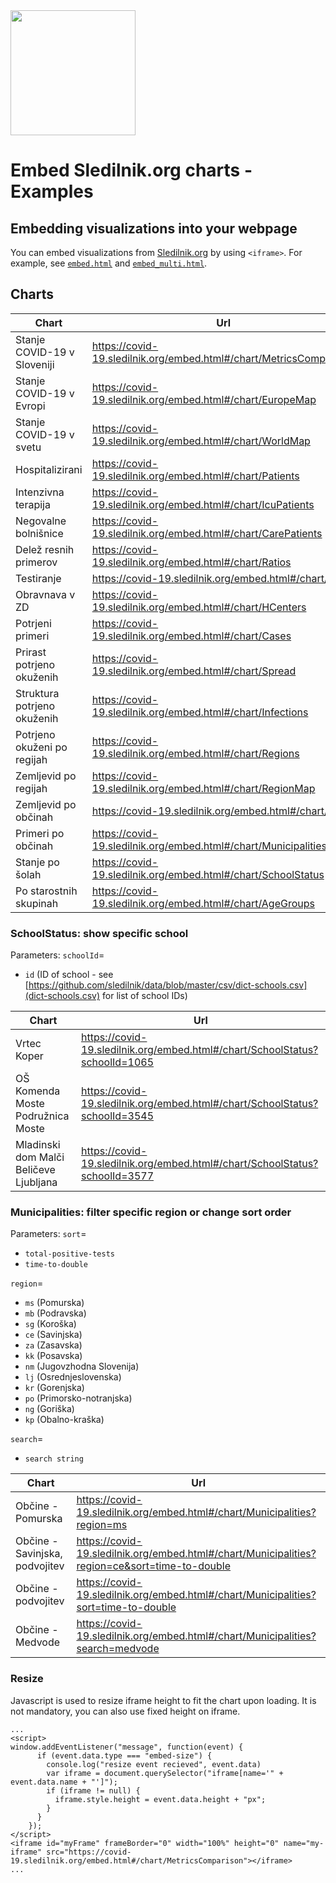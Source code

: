 <img src="https://covid-19.sledilnik.org/covid-19-logo.png" width="200">

# Embed Sledilnik.org charts - Examples

## Embedding visualizations into your webpage

You can embed visualizations from [Sledilnik.org](https://covid-19.sledilnik.org/) by using `<iframe>`.
For example, see [`embed.html`](https://github.com/sledilnik/website/tree/master/examples/embed.html) and [`embed_multi.html`](https://github.com/sledilnik/website/tree/master/examples/embed_multi.html).

## Charts

| Chart                       | Url                                                                |
|-----------------------------|--------------------------------------------------------------------|
| Stanje COVID-19 v Sloveniji | https://covid-19.sledilnik.org/embed.html#/chart/MetricsComparison |
| Stanje COVID-19 v Evropi    | https://covid-19.sledilnik.org/embed.html#/chart/EuropeMap         |
| Stanje COVID-19 v svetu     | https://covid-19.sledilnik.org/embed.html#/chart/WorldMap          |
| Hospitalizirani             | https://covid-19.sledilnik.org/embed.html#/chart/Patients          |
| Intenzivna terapija         | https://covid-19.sledilnik.org/embed.html#/chart/IcuPatients       |
| Negovalne bolnišnice        | https://covid-19.sledilnik.org/embed.html#/chart/CarePatients      |
| Delež resnih primerov       | https://covid-19.sledilnik.org/embed.html#/chart/Ratios            |
| Testiranje                  | https://covid-19.sledilnik.org/embed.html#/chart/Tests             |
| Obravnava v ZD              | https://covid-19.sledilnik.org/embed.html#/chart/HCenters          |
| Potrjeni primeri            | https://covid-19.sledilnik.org/embed.html#/chart/Cases             |
| Prirast potrjeno okuženih   | https://covid-19.sledilnik.org/embed.html#/chart/Spread            |
| Struktura potrjeno okuženih | https://covid-19.sledilnik.org/embed.html#/chart/Infections        |
| Potrjeno okuženi po regijah | https://covid-19.sledilnik.org/embed.html#/chart/Regions           |
| Zemljevid po regijah        | https://covid-19.sledilnik.org/embed.html#/chart/RegionMap         |
| Zemljevid po občinah        | https://covid-19.sledilnik.org/embed.html#/chart/Map               |
| Primeri po občinah          | https://covid-19.sledilnik.org/embed.html#/chart/Municipalities    |
| Stanje po šolah             | https://covid-19.sledilnik.org/embed.html#/chart/SchoolStatus      |
| Po starostnih skupinah      | https://covid-19.sledilnik.org/embed.html#/chart/AgeGroups         |

### SchoolStatus: show specific school
Parameters:
`schoolId`=
- `id` (ID of school - see [https://github.com/sledilnik/data/blob/master/csv/dict-schools.csv](dict-schools.csv) for list of school IDs)

| Chart                                  | Url                                                                         |
|----------------------------------------|-----------------------------------------------------------------------------|
| Vrtec Koper                            | https://covid-19.sledilnik.org/embed.html#/chart/SchoolStatus?schoolId=1065 |
| OŠ Komenda Moste Podružnica Moste      | https://covid-19.sledilnik.org/embed.html#/chart/SchoolStatus?schoolId=3545 |
| Mladinski dom Malči Beličeve Ljubljana | https://covid-19.sledilnik.org/embed.html#/chart/SchoolStatus?schoolId=3577 |

### Municipalities: filter specific region or change sort order
Parameters:
`sort`=
- `total-positive-tests`
- `time-to-double`

`region`=
- `ms` (Pomurska)
- `mb` (Podravska)
- `sg` (Koroška)
- `ce` (Savinjska)
- `za` (Zasavska)
- `kk` (Posavska)
- `nm` (Jugovzhodna Slovenija)
- `lj` (Osrednjeslovenska)
- `kr` (Gorenjska)
- `po` (Primorsko-notranjska)
- `ng` (Goriška)
- `kp` (Obalno-kraška)

`search`=
- `search string`

| Chart                          | Url                                                                                           |
|--------------------------------|-----------------------------------------------------------------------------------------------|
| Občine - Pomurska              | https://covid-19.sledilnik.org/embed.html#/chart/Municipalities?region=ms                     |
| Občine - Savinjska, podvojitev | https://covid-19.sledilnik.org/embed.html#/chart/Municipalities?region=ce&sort=time-to-double |
| Občine - podvojitev            | https://covid-19.sledilnik.org/embed.html#/chart/Municipalities?sort=time-to-double           |
| Občine - Medvode               | https://covid-19.sledilnik.org/embed.html#/chart/Municipalities?search=medvode                |

### Resize

Javascript is used to resize iframe height to fit the chart upon loading. It is not mandatory, you can also use fixed height on iframe.

```
...
<script>
window.addEventListener("message", function(event) {
      if (event.data.type === "embed-size") {
        console.log("resize event recieved", event.data)
        var iframe = document.querySelector("iframe[name='" + event.data.name + "']");
        if (iframe != null) {
          iframe.style.height = event.data.height + "px";
        }
      }
    });
</script>
<iframe id="myFrame" frameBorder="0" width="100%" height="0" name="my-iframe" src="https://covid-19.sledilnik.org/embed.html#/chart/MetricsComparison"></iframe>
...
```
